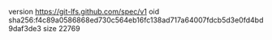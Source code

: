 version https://git-lfs.github.com/spec/v1
oid sha256:f4c89a0586868ed730c564eb16fc138ad717a64007fdcb5d3e0fd4bd9daf3de3
size 22769
